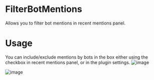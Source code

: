 # FilterBotMentions
Allows you to filter bot mentions in recent mentions panel.

# Usage
You can include/exclude mentions by bots in the box either using the checkbox in recent mentions panel, or in the plugin settings.
![image](https://github.com/user-attachments/assets/fdf973eb-23ef-4101-b4de-e3fb6663f41b)

![image](https://github.com/user-attachments/assets/a80a41fc-9bae-4612-a23a-b1894e0f8fd2)



